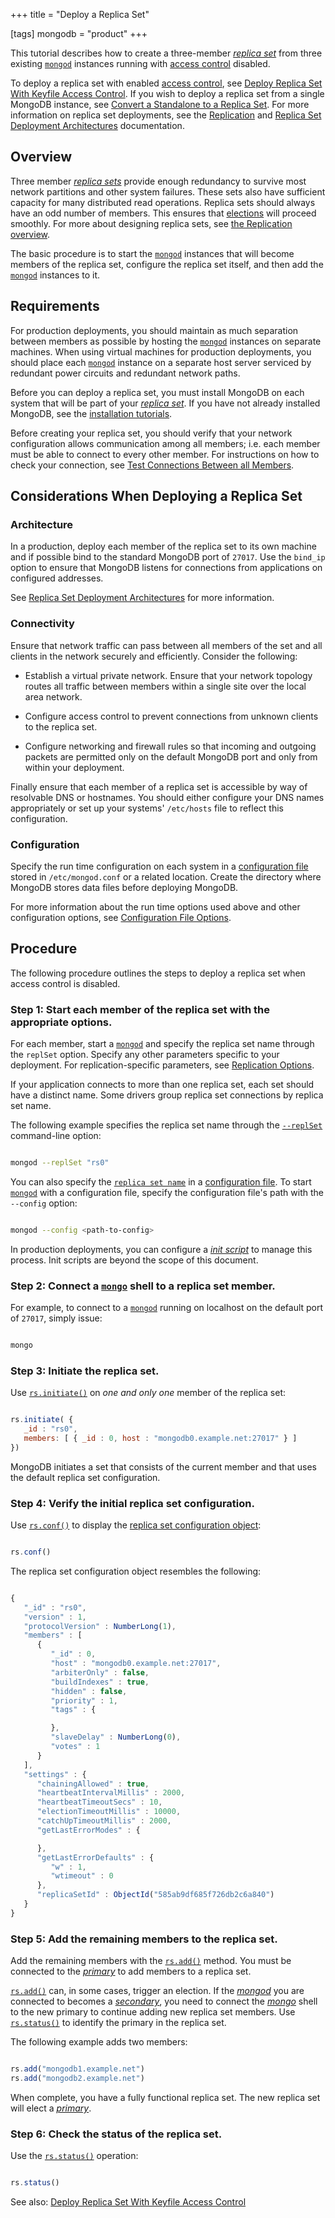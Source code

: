 +++
title = "Deploy a Replica Set"

[tags]
mongodb = "product"
+++

This tutorial describes how to create a three-member [*replica
set*](#term-replica-set) from three existing [``mongod``](#bin.mongod) instances running with
[access control](#) disabled.

To deploy a replica set with enabled [access control](#), see
[Deploy Replica Set With Keyfile Access Control](#deploy-repl-set-with-auth). If you wish to deploy a
replica set from a single MongoDB instance, see
[Convert a Standalone to a Replica Set](#). For more
information on replica set deployments, see the [Replication](#) and
[Replica Set Deployment Architectures](#) documentation.


## Overview

Three member [*replica sets*](#term-replica-set) provide enough
redundancy to survive most network partitions and other system
failures. These sets also have sufficient capacity for many distributed
read operations. Replica sets should always have an odd number of
members. This ensures that [elections](#) will proceed smoothly. For more about
designing replica sets, see [the Replication overview](#).

The basic procedure is to start the [``mongod``](#bin.mongod) instances that
will become members of the replica set, configure the
replica set itself, and then add the [``mongod``](#bin.mongod) instances to it.


## Requirements

For production deployments, you should maintain as much separation between
members as possible by hosting the [``mongod``](#bin.mongod)
instances on separate machines. When using virtual machines for
production deployments, you should place each [``mongod``](#bin.mongod)
instance on a separate host server serviced by redundant power circuits
and redundant network paths.

Before you can deploy a replica set, you must install MongoDB on
each system that will be part of your [*replica set*](#term-replica-set).
If you have not already installed MongoDB, see the [installation tutorials](#tutorial-installation).

Before creating your replica set, you should verify that your network
configuration allows communication among all members; i.e. each member
must be able to connect to every other member. For instructions on how
to check your connection, see
[Test Connections Between all Members](#replica-set-troubleshooting-check-connection).


## Considerations When Deploying a Replica Set


### Architecture

In a production, deploy each member of the replica set to its own machine
and if possible bind to the standard MongoDB port of ``27017``. Use the
``bind_ip`` option to ensure that MongoDB listens for connections
from applications on configured addresses.

See [Replica Set Deployment Architectures](#) for more information.


### Connectivity

Ensure that network traffic can pass between all members of the set
and all clients in the network securely and efficiently. Consider the
following:

* Establish a virtual private network. Ensure that your network topology routes all traffic between members within a single site over the local area network. 

* Configure access control to prevent connections from unknown clients to the replica set. 

* Configure networking and firewall rules so that incoming and outgoing packets are permitted only on the default MongoDB port and only from within your deployment. 

Finally ensure that each member of a replica set is accessible by
way of resolvable DNS or hostnames. You should either configure your
DNS names appropriately or set up your systems' ``/etc/hosts`` file to
reflect this configuration.


### Configuration

Specify the run time configuration on each system in a [configuration
file](#) stored in ``/etc/mongod.conf``
or a related location. Create the directory where MongoDB stores data
files before deploying MongoDB.

For more information about the run time options used above and other
configuration options, see [Configuration File Options](#).


## Procedure

The following procedure outlines the steps to deploy a replica set when
access control is disabled.


### Step 1: Start each member of the replica set with the appropriate options.

For each member, start a [``mongod``](#bin.mongod) and specify the replica set
name through the ``replSet`` option. Specify any other parameters
specific to your deployment. For replication-specific parameters, see
[Replication Options](#cli-mongod-replica-set).

If your application connects to more than one replica set, each set
should have a distinct name. Some drivers group replica set
connections by replica set name.

The following example specifies the replica set name through the
[``--replSet``](#cmdoption-replset) command-line option:

```sh

mongod --replSet "rs0"

```

You can also specify the [``replica set name``](#replication.replSetName) in a [configuration file](#). To start [``mongod``](#bin.mongod)
with a configuration file, specify the configuration file's path with
the ``--config`` option:

```sh

mongod --config <path-to-config>

```

In production deployments, you can configure a [*init script*](#term-init-script) to
manage this process. Init scripts are beyond the scope of this document.


### Step 2: Connect a [``mongo``](#bin.mongo) shell to a replica set member.

For example, to connect to a [``mongod``](#bin.mongod) running on localhost on
the default port of ``27017``, simply issue:

```sh

mongo

```


### Step 3: Initiate the replica set.

Use [``rs.initiate()``](#rs.initiate) on *one and only one* member of the replica set:

```javascript

rs.initiate( {
   _id : "rs0",
   members: [ { _id : 0, host : "mongodb0.example.net:27017" } ]
})

```

MongoDB initiates a set that consists of the current member and that
uses the default replica set configuration.


### Step 4: Verify the initial replica set configuration.

Use [``rs.conf()``](#rs.conf) to display the [replica set configuration
object](#):

```javascript

rs.conf()

```

The replica set configuration object resembles the following:

```javascript

{
   "_id" : "rs0",
   "version" : 1,
   "protocolVersion" : NumberLong(1),
   "members" : [
      {
         "_id" : 0,
         "host" : "mongodb0.example.net:27017",
         "arbiterOnly" : false,
         "buildIndexes" : true,
         "hidden" : false,
         "priority" : 1,
         "tags" : {

         },
         "slaveDelay" : NumberLong(0),
         "votes" : 1
      }
   ],
   "settings" : {
      "chainingAllowed" : true,
      "heartbeatIntervalMillis" : 2000,
      "heartbeatTimeoutSecs" : 10,
      "electionTimeoutMillis" : 10000,
      "catchUpTimeoutMillis" : 2000,
      "getLastErrorModes" : {

      },
      "getLastErrorDefaults" : {
         "w" : 1,
         "wtimeout" : 0
      },
      "replicaSetId" : ObjectId("585ab9df685f726db2c6a840")
   }
}

```


### Step 5: Add the remaining members to the replica set.

Add the remaining members with the [``rs.add()``](#rs.add) method. You must be
connected to the [*primary*](#term-primary) to add members to a replica set.

[``rs.add()``](#rs.add) can, in some cases, trigger an election.
If the [*mongod*](#term-mongod) you are connected to becomes a [*secondary*](#term-secondary), you
need to connect the [*mongo*](#term-mongo) shell to the new primary to
continue adding new replica set members.
Use [``rs.status()``](#rs.status) to identify the primary in the replica set.

The following example adds two members:

```javascript

rs.add("mongodb1.example.net")
rs.add("mongodb2.example.net")

```

When complete, you have a fully functional replica set. The new replica
set will elect a [*primary*](#term-primary).


### Step 6: Check the status of the replica set.

Use the [``rs.status()``](#rs.status) operation:

```javascript

rs.status()

```

See also: [Deploy Replica Set With Keyfile Access Control](#deploy-repl-set-with-auth) 
